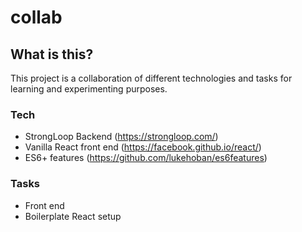 # collab
## What is this?
This project is a collaboration of different technologies and tasks for learning and experimenting purposes.

### Tech
- StrongLoop Backend (https://strongloop.com/)
- Vanilla React front end (https://facebook.github.io/react/)
- ES6+ features (https://github.com/lukehoban/es6features)

### Tasks
* Front end
 * Boilerplate React setup

